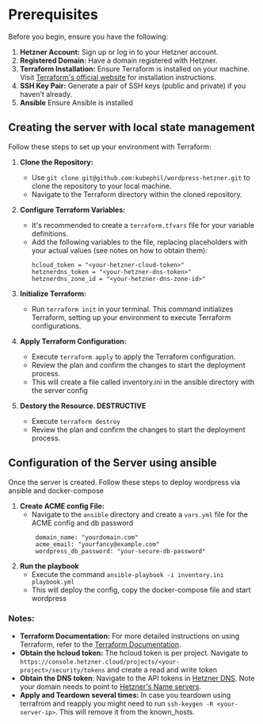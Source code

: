 # Prerequisites

Before you begin, ensure you have the following:

1. **Hetzner Account:** Sign up or log in to your Hetzner account.
2. **Registered Domain:** Have a domain registered with Hetzner.
3. **Terraform Installation:** Ensure Terraform is installed on your machine. Visit [Terraform's official website](https://www.terraform.io/downloads.html) for installation instructions.
4. **SSH Key Pair:** Generate a pair of SSH keys (public and private) if you haven't already.
5. **Ansible** Ensure Ansible is installed

## Creating the server with local state management

Follow these steps to set up your environment with Terraform:

1. **Clone the Repository:**
   - Use `git clone git@github.com:kubephil/wordpress-hetzner.git` to clone the repository to your local machine.
   - Navigate to the Terraform directory within the cloned repository.

2. **Configure Terraform Variables:**
   - It's recommended to create a `terraform.tfvars` file for your variable definitions.
   - Add the following variables to the file, replacing placeholders with your actual values (see notes on how to obtain them):
     ```
     hcloud_token = "<your-hetzner-cloud-token>"
     hetznerdns_token = "<your-hetzner-dns-token>"
     hetznerdns_zone_id = "<your-hetzner-dns-zone-id>"
     ```

3. **Initialize Terraform:**
   - Run `terraform init` in your terminal. This command initializes Terraform, setting up your environment to execute Terraform configurations.

4. **Apply Terraform Configuration:**
   - Execute `terraform apply` to apply the Terraform configuration.
   - Review the plan and confirm the changes to start the deployment process.
   - This will create a file called inventory.ini in the ansible directory with the server config

5. **Destory the Resource. DESTRUCTIVE**
    - Execute `terraform destroy`
    - Review the plan and confirm the changes to start the deployment process.

## Configuration of the Server using ansible 

Once the server is created. Follow these steps to deploy wordpress via ansible and docker-compose

1. **Create ACME config File:**
   - Navigate to the `ansible` directory and create a `vars.yml` file for the ACME config and db password
     ```
      domain_name: "yourdomain.com"
      acme_email: "yourfancy@example.com"
      wordpress_db_password: "your-secure-db-password"
     ```
2. **Run the playbook**
   - Execute the command `ansible-playbook -i inventory.ini playbook.yml`
   - This will deploy the config, copy the docker-compose file and start wordpress


### Notes:

- **Terraform Documentation:** For more detailed instructions on using Terraform, refer to the [Terraform Documentation](https://www.terraform.io/docs).
- **Obtain the hcloud token:** The hcloud token is per project. Navigate to `https://console.hetzner.cloud/projects/<your-project>/security/tokens`  and create a read and write token
- **Obtain the DNS token**: Navigate to the API tokens in [Hetzner DNS](https://dns.hetzner.com/settings/api-token). Note your domain needs to point to [Hetzner's Name servers](https://docs.hetzner.com/dns-console/dns/general/authoritative-name-servers).
- **Apply and Teardown several times:** In case you teardown using terrafrom and reapply you might need to run `ssh-keygen -R <your-server-ip>`. This will remove it from the known_hosts.
